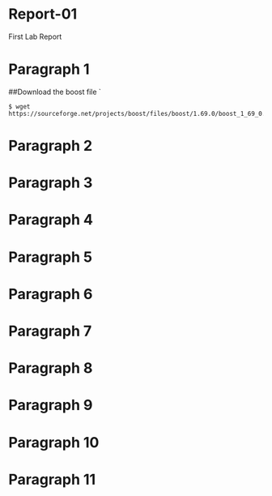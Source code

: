 # Report-01
First Lab Report

# Paragraph 1
##Download the boost file
` 
```
$ wget https://sourceforge.net/projects/boost/files/boost/1.69.0/boost_1_69_0.tar.gz
```


# Paragraph 2

# Paragraph 3

# Paragraph 4

# Paragraph 5

# Paragraph 6

# Paragraph 7

# Paragraph 8

# Paragraph 9

# Paragraph 10

# Paragraph 11
